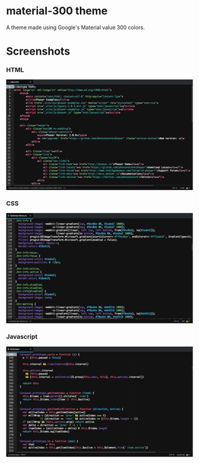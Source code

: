 # material-300 theme

A theme made using Google's Material value 300 colors.

# Screenshots
### HTML
![HTML](screenshots/html.png)
### CSS
![CSS](screenshots/css.png)
### Javascript
![Javascript](screenshots/js.png)
